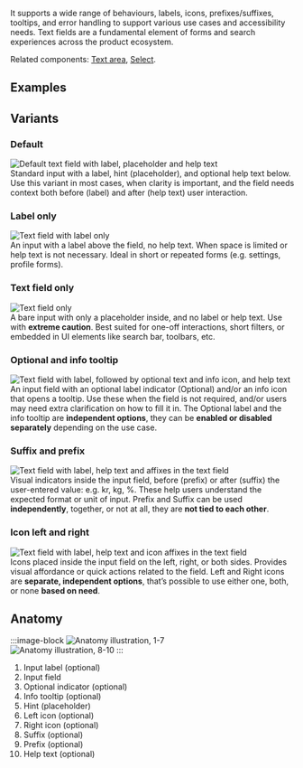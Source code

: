 It supports a wide range of behaviours, labels, icons, prefixes/suffixes, tooltips, and error handling to support various use cases and accessibility needs. Text fields are a fundamental element of forms and search experiences across the product ecosystem.

Related components: [Text area](../textarea/index.md), [Select](../select/index.md).

## Examples
<ThemeSwitcher />
<textfield-example />

## Variants

### Default

<div class="grid grid-cols-2 gap-24 py-16">
  <div>
    <img src="/components/textfield/overview-variant-default.svg" alt="Default text field with label, placeholder and help text" />
  </div>

  <div>
  Standard input with a label, hint (placeholder), and optional help text below. Use this variant in most cases, when clarity is important, and the field needs context both before (label) and after (help text) user interaction.
  </div>
</div>

### Label only 

<div class="grid grid-cols-2 gap-24 py-16">
  <div>
    <img src="/components/textfield/overview-variant-labelonly.svg" alt="Text field with label only" />
  </div>

  <div>
  An input with a label above the field, no help text. When space is limited or help text is not necessary. Ideal in short or repeated forms (e.g. settings, profile forms).
  </div>
</div>

### Text field only

<div class="grid grid-cols-2 gap-24 py-16">
  <div>
    <img src="/components/textfield/overview-variant-fieldonly.svg" alt="Text field only" />
  </div>

  <div>
  A bare input with only a placeholder inside, and no label or help text. Use with <b>extreme caution</b>. Best suited for one-off interactions, short filters, or embedded in UI elements like search bar, toolbars, etc.
  </div>
</div>

### Optional and info tooltip

<div class="grid grid-cols-2 gap-24 py-16">
  <div>
    <img src="/components/textfield/overview-variant-optional.svg" alt="Text field with label, followed by optional text and info icon, and help text" />
  </div>

  <div>
  An input field with an optional label indicator (Optional) and/or an info icon that opens a tooltip. Use these when the field is not required, and/or users may need extra clarification on how to fill it in. The Optional label and the info tooltip are <b>independent options</b>, they can be <b>enabled or disabled separately</b> depending on the use case.
  </div>
</div>

### Suffix and prefix

<div class="grid grid-cols-2 gap-24 py-16">
  <div>
    <img src="/components/textfield/overview-variant-affixes.svg" alt="Text field with label, help text and affixes in the text field" />
  </div>

  <div>
  Visual indicators inside the input field, before (prefix) or after (suffix) the user-entered value: e.g. kr, kg, %. These help users understand the expected format or unit of input. Prefix and Suffix can be used <b>independently</b>, together, or not at all, they are <b>not tied to each other</b>.
  </div>
</div>

### Icon left and right

<div class="grid grid-cols-2 gap-24 py-16">
  <div>
    <img src="/components/textfield/overview-variant-icons.svg" alt="Text field with label, help text and icon affixes in the text field" />
  </div>

  <div>
  Icons placed inside the input field on the left, right, or both sides. Provides visual affordance or quick actions related to the field. Left and Right icons are <b>separate, independent options</b>, that’s possible to use either one, both, or none <b>based on need</b>.
  </div>
</div>

## Anatomy

:::image-block
![Anatomy illustration, 1-7](/components/textfield/overview-anatomy-1.svg)
<br />
![Anatomy illustration, 8-10](/components/textfield/overview-anatomy-2.svg)
:::

1. Input label (optional)
2. Input field 
3. Optional indicator (optional)
4. Info tooltip (optional)
5. Hint (placeholder)
6. Left icon (optional)
7. Right icon (optional)
8. Suffix (optional)
9. Prefix (optional)
10. Help text (optional)